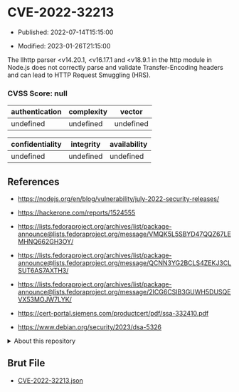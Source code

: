 # CVE-2022-32213

- Published: 2022-07-14T15:15:00

- Modified: 2023-01-26T21:15:00

The llhttp parser <v14.20.1, <v16.17.1 and <v18.9.1 in the http module in Node.js does not correctly parse and validate Transfer-Encoding headers and can lead to HTTP Request Smuggling (HRS).

### CVSS Score: **null**

| authentication | complexity | vector |
| --- | --- | --- |
| undefined | undefined | undefined |

| confidentiality | integrity | availability |
| --- | --- | --- |
| undefined | undefined | undefined |

## References

* https://nodejs.org/en/blog/vulnerability/july-2022-security-releases/

* https://hackerone.com/reports/1524555

* https://lists.fedoraproject.org/archives/list/package-announce@lists.fedoraproject.org/message/VMQK5L5SBYD47QQZ67LEMHNQ662GH3OY/

* https://lists.fedoraproject.org/archives/list/package-announce@lists.fedoraproject.org/message/QCNN3YG2BCLS4ZEKJ3CLSUT6AS7AXTH3/

* https://lists.fedoraproject.org/archives/list/package-announce@lists.fedoraproject.org/message/2ICG6CSIB3GUWH5DUSQEVX53MOJW7LYK/

* https://cert-portal.siemens.com/productcert/pdf/ssa-332410.pdf

* https://www.debian.org/security/2023/dsa-5326

<details>
<summary>About this repository</summary> 

  This repository is part of the project [Live Hack CVE](https://github.com/Live-Hack-CVE). Main website can be found [www.live-hack.org](https://www.live-hack.org) 
  
  Made by [Sn0wAlice](https://github.com/Sn0wAlice) for the people that care about security and need to have a feed of the latest CVEs. Hope you enjoy it, don't forget to star the repo and follow me on [Twitter](https://twitter.com/Sn0wAlice) and [Github](https://github.com/Sn0wAlice). And that is my [personnal website](https://www.alice-snow.me/)

  - [Home Page](https://github.com/Live-Hack-CVE)
  - [Framework](https://github.com/Live-Hack-CVE/cve-framework)
  - [CVE database](https://github.com/Live-Hack-CVE/full_database)
  - [Changelog](https://github.com/Live-Hack-CVE/Changelog)
</details>

## Brut File

* [CVE-2022-32213.json](https://raw.githubusercontent.com/Live-Hack-CVE/full_database/main/cves/2022/CVE-2022-32213.json)

